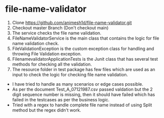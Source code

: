 # file-name-validator

1. Clone https://github.com/animesh1d/file-name-validator.git
2. Checkout master Branch (Don't checkout main)
3. The service checks the file name validation.
4. FileNameValidatorService is the main class that contains the logic for file name validation check.
5. FileValidationException is the custom exception class for handling and throwing File Validation exception.
6. FilenamevalidatorApplicationTests is the Junit class that has several test methods for checking all the validation. 
7. The resource folder in test package has few files which are used as an input to check the logic for checking file name validation.

- I have tried to handle as many scenarios or edge cases possible.
- As per the document Test_A_07121987.csv passed valdation but the 2 digit sequence number is missing, then it should have failed which has failed in the testcases as per the business logic.
- Tried with a regex to handle complete file name instead of using Split method but the regex didn't work.
